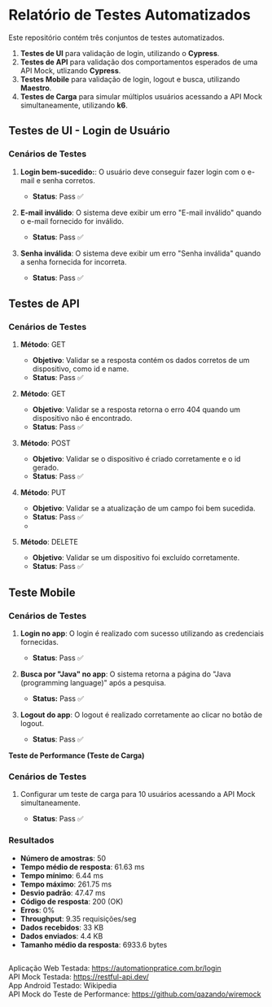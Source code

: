 # Relatório de Testes Automatizados

Este repositório contém três conjuntos de testes automatizados.

1. **Testes de UI** para validação de login, utilizando o **Cypress**.
2. **Testes de API** para validação dos comportamentos esperados de uma API Mock, utlizando **Cypress**.
3. **Testes Mobile** para validação de login, logout e busca, utilizando **Maestro**.
4. **Testes de Carga** para simular múltiplos usuários acessando a API Mock simultaneamente, utilizando **k6**.

## **Testes de UI - Login de Usuário**

### Cenários de Testes

1. **Login bem-sucedido:**: O usuário deve conseguir fazer login com o e-mail e senha corretos.  
   - **Status**: Pass ✅

2. **E-mail inválido**: O sistema deve exibir um erro "E-mail inválido" quando o e-mail fornecido for inválido.  
   - **Status**: Pass ✅

3. **Senha inválida**: O sistema deve exibir um erro "Senha inválida" quando a senha fornecida for incorreta.
   - **Status**: Pass ✅

## **Testes de API**

### Cenários de Testes

1. **Método**: GET
   - **Objetivo**: Validar se a resposta contém os dados corretos de um dispositivo, como id e name.
   - **Status**: Pass ✅

2. **Método**: GET
   - **Objetivo**: Validar se a resposta retorna o erro 404 quando um dispositivo não é encontrado.
   - **Status**: Pass ✅
    
3. **Método**: POST
   - **Objetivo**: Validar se o dispositivo é criado corretamente e o id gerado.
   - **Status**: Pass ✅

4. **Método**: PUT
   - **Objetivo**: Validar se a atualização de um campo foi bem sucedida.
   - **Status**: Pass ✅
   - 
5. **Método**: DELETE
   - **Objetivo**: Validar se um dispositivo foi excluído corretamente.
   - **Status**: Pass ✅

## **Teste Mobile**

### Cenários de Testes

1. **Login no app**: O login é realizado com sucesso utilizando as credenciais fornecidas.
    - **Status**: Pass ✅

2. **Busca por "Java" no app**: O sistema retorna a página do "Java (programming language)" após a pesquisa.
    - **Status:** Pass ✅

3. **Logout do app**: O logout é realizado corretamente ao clicar no botão de logout.
    - **Status**: Pass ✅

**Teste de Performance (Teste de Carga)**

### Cenários de Testes

1. Configurar um teste de carga para 10 usuários acessando a API Mock simultaneamente.  

   - **Status**: Pass ✅

### Resultados

- **Número de amostras**: 50
- **Tempo médio de resposta**: 61.63 ms
- **Tempo mínimo**: 6.44 ms
- **Tempo máximo**: 261.75 ms
- **Desvio padrão**: 47.47 ms
- **Código de resposta**: 200 (OK)
- **Erros**: 0%
- **Throughput**: 9.35 requisições/seg
- **Dados recebidos**: 33 KB
- **Dados enviados**: 4.4 KB
- **Tamanho médio da resposta**: 6933.6 bytes
##
Aplicação Web Testada: https://automationpratice.com.br/login<br>
API Mock Testada: https://restful-api.dev/<br>
App Android Testado: Wikipedia<br>
API Mock do Teste de Performance: https://github.com/qazando/wiremock
